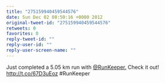 ```yaml
---
title: "275159940459544576"
date: Sun Dec 02 08:50:16 +0000 2012
original-tweet-id: "275159940459544576"
retweets: 0
favorites: 0
reply-tweet-id: ""
reply-user-id: ""
reply-user-screen-name: ""
---
```

Just completed a 5.05 km run with <a href="https://twitter.com/RunKeeper.">@RunKeeper.</a> Check it out! http://t.co/67D3uEoz #RunKeeper
